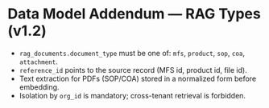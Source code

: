 # Data Model Addendum — RAG Types (v1.2)

- `rag_documents.document_type` must be one of: `mfs`, `product`, `sop`, `coa`, `attachment`.  
- `reference_id` points to the source record (MFS id, product id, file id).  
- Text extraction for PDFs (SOP/COA) stored in a normalized form before embedding.  
- Isolation by `org_id` is mandatory; cross-tenant retrieval is forbidden.
